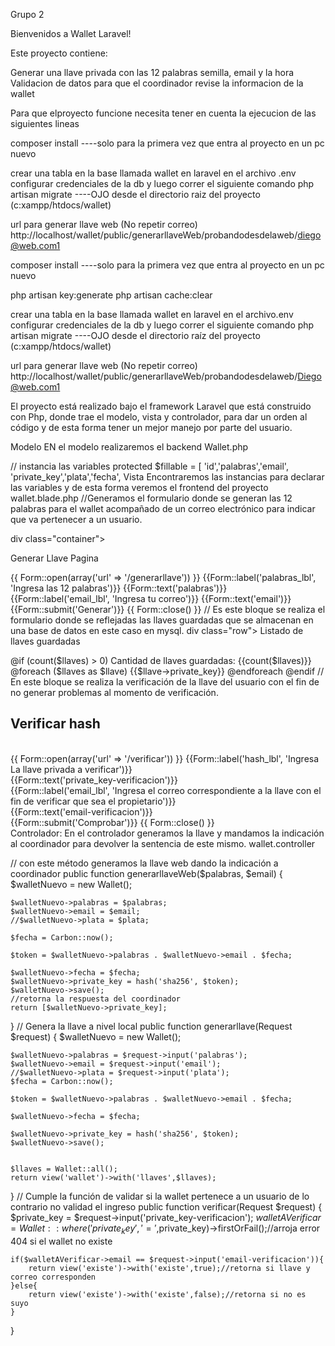  Grupo 2
 
Bienvenidos a Wallet Laravel!

Este proyecto contiene:

Generar una llave privada con las 12 palabras semilla, email y la hora Validacion de datos para que el coordinador revise la informacion de la wallet

Para que elproyecto funcione necesita tener en cuenta la ejecucion de las siguientes lineas

composer install ----solo para la primera vez que entra al proyecto en un pc nuevo

crear una tabla en la base llamada wallet en laravel en el archivo .env configurar credenciales de la db y luego correr el siguiente comando php artisan migrate ----OJO desde el directorio raiz del proyecto (c:xampp/htdocs/wallet)

url para generar llave web (No repetir correo) http://localhost/wallet/public/generarllaveWeb/probandodesdelaweb/diego@web.com1

composer install ----solo para la primera vez que entra al proyecto en un pc nuevo

php artisan key:generate php artisan cache:clear

crear una tabla en la base llamada wallet en laravel en el archivo.env configurar credenciales de la db y luego correr el siguiente comando php artisan migrate ----OJO desde el directorio raíz del proyecto (c:xampp/htdocs/wallet)

url para generar llave web (No repetir correo) http://localhost/wallet/public/generarllaveWeb/probandodesdelaweb/Diego@web.com1

El proyecto está realizado bajo el framework Laravel que está construido con Php, donde trae el modelo, vista y controlador, para dar un orden al código y de esta forma tener un mejor manejo por parte del usuario.

Modelo EN el modelo realizaremos el backend Wallet.php

// instancia las variables protected $fillable = [ 'id','palabras','email', 'private_key','plata','fecha', Vista Encontraremos las instancias para declarar las variables y de esta forma veremos el frontend del proyecto wallet.blade.php //Generamos el formulario donde se generan las 12 palabras para el wallet acompañado de un correo electrónico para indicar que va pertenecer a un usuario.

div class="container">

Generar Llave Pagina

{{ Form::open(array('url' => '/generarllave')) }} {{Form::label('palabras_lbl', 'Ingresa las 12 palabras')}}
{{Form::text('palabras')}}
{{Form::label('email_lbl', 'Ingresa tu correo')}}
{{Form::text('email')}}
{{Form::submit('Generar')}} {{ Form::close() }} // Es este bloque se realiza el formulario donde se reflejadas las llaves guardadas que se almacenan en una base de datos en este caso en mysql. div class="row">
Listado de llaves guardadas

@if (count($llaves) > 0) Cantidad de llaves guardadas: {{count($llaves)}}
@foreach ($llaves as $llave) {{$llave->private_key}}
@endforeach @endif
// En este bloque se realiza la verificación de la llave del usuario con el fin de no generar problemas al momento 
de verificación.

<div class="row">
    <div>
        <h2>Verificar hash</h2>
        <br>
        {{ Form::open(array('url' => '/verificar')) }}
            {{Form::label('hash_lbl', 'Ingresa La llave privada a verificar')}}
            <br>
            {{Form::text('private_key-verificacion')}}
            <br>
            {{Form::label('email_lbl', 'Ingresa el correo correspondiente a la llave con el fin de verificar que sea el propietario')}}
            <br>
            {{Form::text('email-verificacion')}}
            <br>
            {{Form::submit('Comprobar')}}
        {{ Form::close() }}
    </div>
Controlador:
En el controlador generamos la llave y mandamos la indicación al coordinador para devolver la sentencia de este mismo. wallet.controller

// con este método generamos la llave web dando la indicación a coordinador public function generarllaveWeb($palabras, $email) { $walletNuevo = new Wallet();

    $walletNuevo->palabras = $palabras;
    $walletNuevo->email = $email;
    //$walletNuevo->plata = $plata;
    
    $fecha = Carbon::now();

    $token = $walletNuevo->palabras . $walletNuevo->email . $fecha;

    $walletNuevo->fecha = $fecha;
    $walletNuevo->private_key = hash('sha256', $token);
    $walletNuevo->save();
    //retorna la respuesta del coordinador
    return [$walletNuevo->private_key];

}
// Genera la llave a nivel local public function generarllave(Request $request) { $walletNuevo = new Wallet();

    $walletNuevo->palabras = $request->input('palabras');
    $walletNuevo->email = $request->input('email');
    //$walletNuevo->plata = $request->input('plata');
    $fecha = Carbon::now();

    $token = $walletNuevo->palabras . $walletNuevo->email . $fecha;

    $walletNuevo->fecha = $fecha;

    $walletNuevo->private_key = hash('sha256', $token);
    $walletNuevo->save();


    $llaves = Wallet::all();
    return view('wallet')->with('llaves',$llaves);

}
// Cumple la función de validar si la wallet pertenece a un usuario de lo contrario no validad el ingreso public function verificar(Request $request) { $private_key = $request->input('private_key-verificacion'); $walletAVerificar = Wallet::where('private_key','=',$private_key)->firstOrFail();//arroja error 404 si el wallet no existe

    if($walletAVerificar->email == $request->input('email-verificacion')){
        return view('existe')->with('existe',true);//retorna si llave y correo corresponden
    }else{
        return view('existe')->with('existe',false);//retorna si no es suyo
    }
}   
